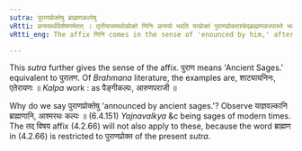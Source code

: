 ```yaml
---
sutra: पुराणप्रोक्तेषु ब्राह्मणकल्पेषु
vRtti: प्रत्ययार्थविशेषणमेतत् । तृतीयासमर्थात्प्रोक्ते णिनिः प्रत्ययो भवति यत्प्रोक्तं पुराणप्रोक्ताश्चेद्ब्राह्मणकल्पास्ते भवन्ति ॥
vRtti_eng: The affix णिनि comes in the sense of 'enounced by him,' after a word in the 3rd case in construction, when it denotes a _Brahmana_ or a _Kalpa_-work enounced by ancient sages.

---
```

This _sutra_ further gives the sense of the affix. पुराण means 'Ancient Sages.' equivalent to पुरातण. Of _Brahmana_ literature, the examples are, शाट्यायनिनः, एतेरायणः ॥ _Kalpa_ work : as पैङ्गीकल्पः, आरुणपराजी ॥

Why do we say पुराणप्रोक्तेषु 'announced by ancient sages.'? Observe याज्ञवल्कानि ब्राह्मणानि, आश्मरथः कल्पः ॥ (6.4.151) _Yajnavalkya_ &c being sages of modern times. The तद् विषय affix (4.2.66) will not also apply to these, because the word ब्राह्मण in (4.2.66) is restricted to पुराणप्रोक्त of the present _sutra_.